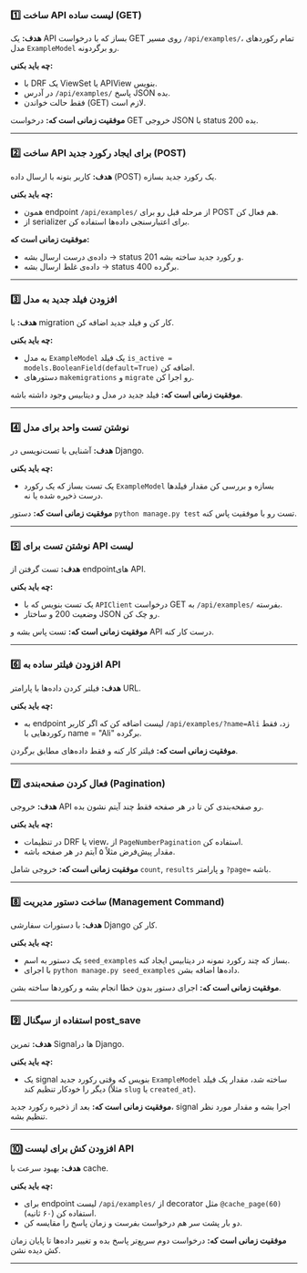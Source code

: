 
### 1️⃣ ساخت API لیست ساده (GET)

**هدف:**
یک API بساز که با درخواست GET روی مسیر `/api/examples/`، تمام رکوردهای مدل `ExampleModel` رو برگردونه.

**چه باید بکنی:**

* با DRF یک ViewSet یا APIView بنویس.
* در آدرس `/api/examples/` پاسخ JSON بده.
* فقط حالت خواندن (GET) لازم است.

**موفقیت زمانی است که:**
درخواست GET خروجی JSON با status 200 بده.

---

### 2️⃣ ساخت API برای ایجاد رکورد جدید (POST)

**هدف:**
کاربر بتونه با ارسال داده (POST) یک رکورد جدید بسازه.

**چه باید بکنی:**

* همون endpoint `/api/examples/` از مرحله قبل رو برای POST هم فعال کن.
* از serializer برای اعتبارسنجی داده‌ها استفاده کن.

**موفقیت زمانی است که:**

* داده‌ی درست ارسال بشه → status 201 و رکورد جدید ساخته بشه.
* داده‌ی غلط ارسال بشه → status 400 برگرده.

---

### 3️⃣ افزودن فیلد جدید به مدل

**هدف:**
با migration کار کن و فیلد جدید اضافه کن.

**چه باید بکنی:**

* به مدل `ExampleModel` یک فیلد `is_active = models.BooleanField(default=True)` اضافه کن.
* دستورهای `makemigrations` و `migrate` رو اجرا کن.

**موفقیت زمانی است که:**
فیلد جدید در مدل و دیتابیس وجود داشته باشه.

---

### 4️⃣ نوشتن تست واحد برای مدل

**هدف:**
آشنایی با تست‌نویسی در Django.

**چه باید بکنی:**

* یک تست بساز که یک رکورد `ExampleModel` بسازه و بررسی کن مقدار فیلدها درست ذخیره شده یا نه.

**موفقیت زمانی است که:**
دستور `python manage.py test` تست رو با موفقیت پاس کنه.

---

### 5️⃣ نوشتن تست برای API لیست

**هدف:**
تست گرفتن از endpoint‌های API.

**چه باید بکنی:**

* یک تست بنویس که با `APIClient` درخواست GET به `/api/examples/` بفرسته.
* وضعیت 200 و ساختار JSON رو چک کن.

**موفقیت زمانی است که:**
تست پاس بشه و API درست کار کنه.

---

### 6️⃣ افزودن فیلتر ساده به API

**هدف:**
فیلتر کردن داده‌ها با پارامتر URL.

**چه باید بکنی:**

* به endpoint لیست اضافه کن که اگر کاربر `/api/examples/?name=Ali` زد، فقط رکوردهایی با name = "Ali" برگرده.

**موفقیت زمانی است که:**
فیلتر کار کنه و فقط داده‌های مطابق برگردن.

---

### 7️⃣ فعال کردن صفحه‌بندی (Pagination)

**هدف:**
خروجی API رو صفحه‌بندی کن تا در هر صفحه فقط چند آیتم نشون بده.

**چه باید بکنی:**

* در تنظیمات DRF یا view، از `PageNumberPagination` استفاده کن.
* مقدار پیش‌فرض مثلاً ۵ آیتم در هر صفحه باشه.

**موفقیت زمانی است که:**
خروجی شامل `count`, `results` و پارامتر `?page=` باشه.

---

### 8️⃣ ساخت دستور مدیریت (Management Command)

**هدف:**
با دستورات سفارشی Django کار کن.

**چه باید بکنی:**

* یک دستور به اسم `seed_examples` بساز که چند رکورد نمونه در دیتابیس ایجاد کنه.
* با اجرای `python manage.py seed_examples` داده‌ها اضافه بشن.

**موفقیت زمانی است که:**
اجرای دستور بدون خطا انجام بشه و رکوردها ساخته بشن.

---

### 9️⃣ استفاده از سیگنال post_save

**هدف:**
تمرین Signal‌ها در Django.

**چه باید بکنی:**

* یک signal بنویس که وقتی رکورد جدید `ExampleModel` ساخته شد، مقدار یک فیلد دیگر را خودکار تنظیم کند (مثلاً `slug` یا `created_at`).

**موفقیت زمانی است که:**
بعد از ذخیره رکورد جدید، signal اجرا بشه و مقدار مورد نظر تنظیم بشه.

---

### 🔟 افزودن کش برای لیست API

**هدف:**
بهبود سرعت با cache.

**چه باید بکنی:**

* برای endpoint لیست `/api/examples/` از decorator مثل `@cache_page(60)` استفاده کن (۶۰ ثانیه).
* دو بار پشت سر هم درخواست بفرست و زمان پاسخ را مقایسه کن.

**موفقیت زمانی است که:**
درخواست دوم سریع‌تر پاسخ بده و تغییر داده‌ها تا پایان زمان کش دیده نشن.

---

